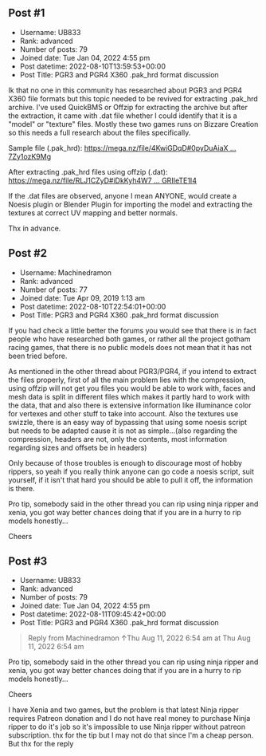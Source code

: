 ## Post #1
- Username: UB833
- Rank: advanced
- Number of posts: 79
- Joined date: Tue Jan 04, 2022 4:55 pm
- Post datetime: 2022-08-10T13:59:53+00:00
- Post Title: PGR3 and PGR4 X360 .pak_hrd format discussion

Ik that no one in this community has researched about PGR3 and PGR4 X360 file formats but this topic needed to be revived for extracting .pak_hrd archive. I've used QuickBMS or Offzip for extracting the archive but after the extraction, it came with .dat file whether I could identify that it is a "model" or "texture" files. Mostly these two games runs on Bizzare Creation so this needs a full research about the files specifically.

Sample file (.pak_hrd): [https://mega.nz/file/4KwiGDqD#0pyDuAiaX ... 7Zy1ozK9Mg](https://mega.nz/file/4KwiGDqD#0pyDuAiaXsVQW1QBivgCEtny3O2FUUDoV7Zy1ozK9Mg)

After extracting .pak_hrd files using offzip (.dat): [https://mega.nz/file/RLJ1CZyD#iDkKyh4W7 ... GRIIeTE1I4](https://mega.nz/file/RLJ1CZyD#iDkKyh4W7p0I51bdkKC2krjF6CWpwkWTgGRIIeTE1I4)

If the .dat files are observed, anyone I mean ANYONE, would create a Noesis plugin or Blender Plugin for importing the model and extracting the textures at correct UV mapping and better normals.

Thx in advance.
## Post #2
- Username: Machinedramon
- Rank: advanced
- Number of posts: 77
- Joined date: Tue Apr 09, 2019 1:13 am
- Post datetime: 2022-08-10T22:54:01+00:00
- Post Title: PGR3 and PGR4 X360 .pak_hrd format discussion

If you had check a little better the forums you would see that there is in fact people who have researched both games, or rather all the project gotham racing games, that there is no public models does not mean that it has not been tried before.

As mentioned in the other thread about PGR3/PGR4, if you intend to extract the files properly, first of all the main problem lies with the compression, using offzip will not get you files you would be able to work with, faces and mesh data is split in different files which makes it partly hard to work with the data, that and also there is extensive information like illuminance color for vertexes and other stuff to take into account. Also the textures use swizzle, there is an easy way of bypassing that using some noesis script but needs to be adapted cause it is not as simple...(also regarding the compression, headers are not, only the contents, most information regarding sizes and offsets be in headers)

Only because of those troubles is enough to discourage most of hobby rippers, so yeah if you really think anyone can go code a noesis script, suit yourself, if it isn't that hard you should be able to pull it off, the information is there.


Pro tip, somebody said in the other thread you can rip using ninja ripper and xenia, you got way better chances doing that if you are in a hurry to rip models honestly...

Cheers
## Post #3
- Username: UB833
- Rank: advanced
- Number of posts: 79
- Joined date: Tue Jan 04, 2022 4:55 pm
- Post datetime: 2022-08-11T09:45:42+00:00
- Post Title: PGR3 and PGR4 X360 .pak_hrd format discussion

> Reply from Machinedramon ↑Thu Aug 11, 2022 6:54 am at Thu Aug 11, 2022 6:54 am
>
> 
Pro tip, somebody said in the other thread you can rip using ninja ripper and xenia, you got way better chances doing that if you are in a hurry to rip models honestly...

Cheers

I have Xenia and two games, but the problem is that latest Ninja ripper requires Patreon donation and I do not have real money to purchase Ninja ripper to do it's job so it's impossible to use Ninja ripper without patreon subscription. thx for the tip but I may not do that since I'm a cheap person. But thx for the reply
